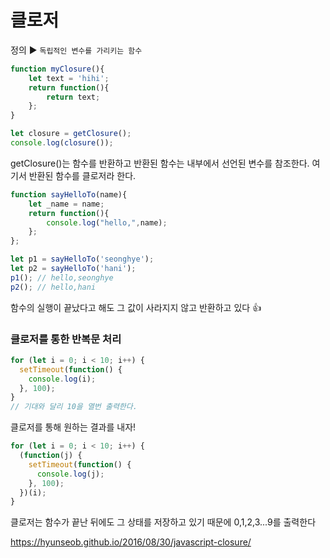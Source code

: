 # 클로저

정의 :arrow_forward: `독립적인 변수를 가리키는 함수`



``` javascript
function myClosure(){
    let text = 'hihi';
    return function(){
        return text;
    };
}

let closure = getClosure();
console.log(closure());
```

getClosure()는 함수를 반환하고 반환된 함수는 내부에서 선언된 변수를 참조한다. 여기서 반환된 함수를 클로저라 한다.

```javascript
function sayHelloTo(name){
    let _name = name;
    return function(){
        console.log("hello,",name);
    };
};

let p1 = sayHelloTo('seonghye');
let p2 = sayHelloTo('hani');
p1(); // hello,seonghye
p2(); // hello,hani
```

함수의 실행이 끝났다고 해도 그 값이 사라지지 않고 반환하고 있다 :+1:



### 클로저를 통한 반복문 처리

```javascript
for (let i = 0; i < 10; i++) {
  setTimeout(function() {
    console.log(i);
  }, 100);
} 
// 기대와 달리 10을 열번 출력한다.
```

클로저를 통해 원하는 결과를 내자!

```javascript
for (let i = 0; i < 10; i++) {
  (function(j) {
    setTimeout(function() {
      console.log(j);
    }, 100);
  })(i);
}
```

클로저는 함수가 끝난 뒤에도 그 상태를 저장하고 있기 때문에 0,1,2,3...9를 출력한다

https://hyunseob.github.io/2016/08/30/javascript-closure/